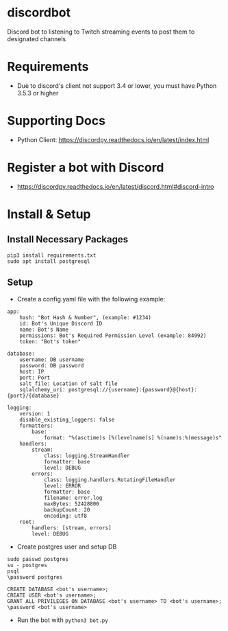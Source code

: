 # discordbot
Discord bot to listening to Twitch streaming events to post them to designated channels

# Requirements
* Due to discord's client not support 3.4 or lower, you must have Python 3.5.3 or higher

# Supporting Docs
* Python Client: https://discordpy.readthedocs.io/en/latest/index.html

# Register a bot with Discord
* https://discordpy.readthedocs.io/en/latest/discord.html#discord-intro

# Install & Setup

## Install Necessary Packages
```
pip3 install requirements.txt
sudo apt install postgresql
```

## Setup
* Create a config.yaml file with the following example:
```
app:
    hash: "Bot Hash & Number", (example: #1234)
    id: Bot's Unique Discord ID
    name: Bot's Name
    permissions: Bot's Required Permission Level (example: 84992)
    token: "Bot's token"

database:
    username: DB username
    password: DB password
    host: IP
    port: Port
    salt_file: Location of salt file
    sqlalchemy_uri: postgresql://{username}:{password}@{host}:{port}/{database}

logging:
    version: 1
    disable_existing_loggers: false
    formatters:
        base:
            format: "%(asctime)s [%(levelname)s] %(name)s:%(message)s"
    handlers:
        stream:
            class: logging.StreamHandler
            formatter: base
            level: DEBUG
        errors:
            class: logging.handlers.RotatingFileHandler
            level: ERROR
            formatter: base
            filename: error.log
            maxBytes: 52428800
            backupCount: 20
            encoding: utf8
    root:
        handlers: [stream, errors]
        level: DEBUG
```
* Create postgres user and setup DB
```
sudo passwd postgres
su - postgres
psql
\password postgres

CREATE DATABASE <bot's username>;
CREATE USER <bot's username>;
GRANT ALL PRIVILEGES ON DATABASE <bot's username> TO <bot's username>;
\password <bot's username>
```
* Run the bot with `python3 bot.py`